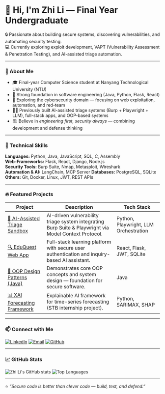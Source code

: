 # 👋 Hi, I'm Zhi Li — Final Year Undergraduate

🔒 Passionate about building secure systems, discovering vulnerabilities, and automating security testing.  
💻 Currently exploring exploit development, VAPT (Vulnerability Assessment & Penetration Testing), and AI-assisted triage automation.

---

### 🧭 About Me
- 🎓 Final-year Computer Science student at Nanyang Technological University (NTU)
- 🧰 Strong foundation in software engineering (Java, Python, Flask, React)
- 🧠 Exploring the cybersecurity domain — focusing on web exploitation, automation, and red-team 
- 🧑‍💻 Previously built AI-assisted triage systems (Burp + Playwright + LLM), full-stack apps, and OOP-based systems
- 🏗️ Believe in *engineering first, security always* — combining development and defense thinking

---

### 🧩 Technical Skills
**Languages:** Python, Java, JavaScript, SQL, C, Assembly  
**Web-Frameworks:** Flask, React, Django, Node.js  
**Security Tools:** Burp Suite, Nmap, Metasploit, Wireshark  
**Automation & AI:** LangChain, MCP Server
**Databases:** PostgreSQL, SQLite  
**Others:** Git, Docker, Linux, JWT, REST APIs

---

### 🔥 Featured Projects
| Project | Description | Tech Stack |
|----------|--------------|------------|
| [🧠 AI-Assisted Triage Sandbox](https://github.com/yourusername/ai-triage-sandbox) | AI-driven vulnerability triage system integrating Burp Suite & Playwright via Model Context Protocol. | Python, Playwright, LLM Orchestration |
| [🔍 EduQuest Web App](https://github.com/yourusername/eduquest-frontend) | Full-stack learning platform with secure user authentication and inquiry-based AI assistant. | React, Flask, JWT, SQLite |
| [🧰 OOP Design Patterns (Java)](https://github.com/yourusername/oop-design-patterns) | Demonstrates core OOP concepts and system design — foundation for secure software. | Java |
| [📊 XAI Forecasting Framework](https://github.com/yourusername/xai-forecasting-stb) | Explainable AI framework for time-series forecasting (STB internship project). | Python, SARIMAX, SHAP |

---

### 📫 Connect with Me
[![LinkedIn](https://img.shields.io/badge/LinkedIn-Zhi%20Li%20Chua-blue?style=flat-square&logo=linkedin)](https://www.linkedin.com/in/zhi-li-chua/)
[![Email](https://img.shields.io/badge/Email-zchua040@e.ntu.edu.sg-red?style=flat-square&logo=gmail)](mailto:zchua040@e.ntu.edu.sg)
[![GitHub](https://img.shields.io/badge/GitHub-zchua040-black?style=flat-square&logo=github)](https://github.com/zchua040)

---

### 📈 GitHub Stats
![Zhi Li's GitHub stats](https://github-readme-stats.vercel.app/api?username=zhilichua&show_icons=true&theme=tokyonight)
![Top Languages](https://github-readme-stats.vercel.app/api/top-langs/?username=zhilichua&layout=compact&theme=tokyonight)

---

⭐ *“Secure code is better than clever code — build, test, and defend.”*
